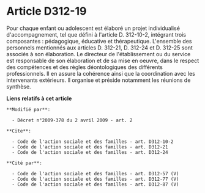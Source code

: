 # Article D312-19

Pour chaque enfant ou adolescent est élaboré un projet individualisé d'accompagnement, tel que défini à l'article D.
312-10-2, intégrant trois composantes : pédagogique, éducative et thérapeutique. L'ensemble des personnels mentionnés aux
articles D. 312-21, D. 312-24 et D. 312-25 sont associés à son élaboration. Le directeur de l'établissement ou du service est
responsable de son élaboration et de sa mise en oeuvre, dans le respect des compétences et des règles déontologiques des
différents professionnels. Il en assure la cohérence ainsi que la coordination avec les intervenants extérieurs. Il organise
et préside notamment les réunions de synthèse.

**Liens relatifs à cet article**

	**Modifié par**:

	  - Décret n°2009-378 du 2 avril 2009 - art. 2

	**Cite**:

	  - Code de l'action sociale et des familles - art. D312-10-2
	  - Code de l'action sociale et des familles - art. D312-21
	  - Code de l'action sociale et des familles - art. D312-24

	**Cité par**:

	  - Code de l'action sociale et des familles - art. D312-57 (V)
	  - Code de l'action sociale et des familles - art. D312-77 (V)
	  - Code de l'action sociale et des familles - art. D312-87 (V)
